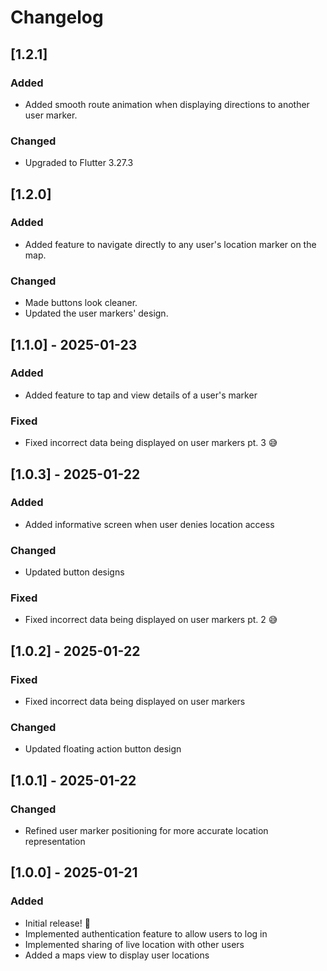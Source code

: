 # Changelog

## [1.2.1]

### Added

- Added smooth route animation when displaying directions to another user marker.

### Changed

- Upgraded to Flutter 3.27.3

## [1.2.0]

### Added

- Added feature to navigate directly to any user's location marker on the map.

### Changed

- Made buttons look cleaner.
- Updated the user markers' design.

## [1.1.0] - 2025-01-23

### Added

- Added feature to tap and view details of a user's marker

### Fixed

- Fixed incorrect data being displayed on user markers pt. 3 😅

## [1.0.3] - 2025-01-22

### Added

- Added informative screen when user denies location access

### Changed

- Updated button designs

### Fixed

- Fixed incorrect data being displayed on user markers pt. 2 😅

## [1.0.2] - 2025-01-22

### Fixed

- Fixed incorrect data being displayed on user markers

### Changed

- Updated floating action button design

## [1.0.1] - 2025-01-22

### Changed

- Refined user marker positioning for more accurate location representation

## [1.0.0] - 2025-01-21

### Added

- Initial release! 🚀
- Implemented authentication feature to allow users to log in
- Implemented sharing of live location with other users
- Added a maps view to display user locations